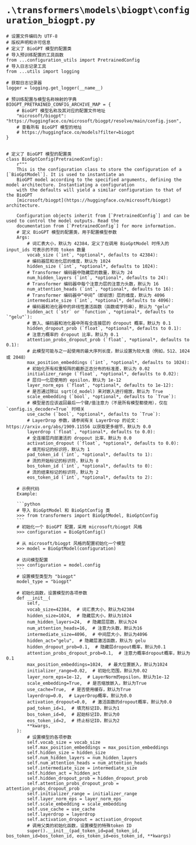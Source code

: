 # `.\transformers\models\biogpt\configuration_biogpt.py`

```
# 设置文件编码为 UTF-8
# 版权声明和许可信息
# 定义了 BioGPT 模型的配置类
# 导入预训练配置的工具函数
from ...configuration_utils import PretrainedConfig
# 导入日志记录工具
from ...utils import logging

# 获取日志记录器
logger = logging.get_logger(__name__)

# 预训练配置与模型名称映射的字典
BIOGPT_PRETRAINED_CONFIG_ARCHIVE_MAP = {
    # BioGPT 模型名称及其对应的配置文件地址
    "microsoft/biogpt": "https://huggingface.co/microsoft/biogpt/resolve/main/config.json",
    # 查看所有 BioGPT 模型的地址
    # https://huggingface.co/models?filter=biogpt
}


# 定义了 BioGPT 模型的配置类
class BioGptConfig(PretrainedConfig):
    r"""
    This is the configuration class to store the configuration of a [`BioGptModel`]. It is used to instantiate an
    BioGPT model according to the specified arguments, defining the model architecture. Instantiating a configuration
    with the defaults will yield a similar configuration to that of the BioGPT
    [microsoft/biogpt](https://huggingface.co/microsoft/biogpt) architecture.

    Configuration objects inherit from [`PretrainedConfig`] and can be used to control the model outputs. Read the
    documentation from [`PretrainedConfig`] for more information.
    # 定义 BioGPT 模型的配置类，用于配置模型参数
    Args:
        # 词汇表大小，默认为 42384，定义了在调用 BioGptModel 时传入的 input_ids 可表示的不同 token 数量
        vocab_size (`int`, *optional*, defaults to 42384):
        # 编码器层和池化层的维度，默认为 1024
        hidden_size (`int`, *optional*, defaults to 1024):
        # Transformer 编码器中隐藏层的数量，默认为 24
        num_hidden_layers (`int`, *optional*, defaults to 24):
        # Transformer 编码器中每个注意力层的注意力头数，默认为 16
        num_attention_heads (`int`, *optional*, defaults to 16):
        # Transformer 编码器中“中间”（即前馈）层的维度，默认为 4096
        intermediate_size (`int`, *optional*, defaults to 4096):
        # 编码器和池化器中的非线性激活函数（函数或字符串），默认为 "gelu"
        hidden_act (`str` or `function`, *optional*, defaults to `"gelu"`):
        # 嵌入、编码器和池化器中所有全连接层的 dropout 概率，默认为 0.1
        hidden_dropout_prob (`float`, *optional*, defaults to 0.1):
        # 注意力概率的 dropout 比率，默认为 0.1
        attention_probs_dropout_prob (`float`, *optional*, defaults to 0.1):
        # 此模型可能与之一起使用的最大序列长度，默认设置为较大值（例如，512、1024 或 2048）
        max_position_embeddings (`int`, *optional*, defaults to 1024):
        # 初始化所有权重矩阵的截断正态分布的标准差，默认为 0.02
        initializer_range (`float`, *optional*, defaults to 0.02):
        # 层归一化层使用的 epsilon，默认为 1e-12
        layer_norm_eps (`float`, *optional*, defaults to 1e-12):
        # 是否通过除以 sqrt(d_model) 来对嵌入进行缩放，默认为 True
        scale_embedding (`bool`, *optional*, defaults to `True`):
        # 模型是否应该返回最后一个键/值注意力（不是所有模型都使用），仅在 `config.is_decoder=True` 时相关
        use_cache (`bool`, *optional*, defaults to `True`):
        # LayerDrop 参数，请参阅有关 LayerDrop 的论文：https://arxiv.org/abs/1909.11556 以获取更多细节，默认为 0.0
        layerdrop (`float`, *optional*, defaults to 0.0):
        # 全连接层内部激活的 dropout 比率，默认为 0.0
        activation_dropout (`float`, *optional*, defaults to 0.0):
        # 填充标记的标识符，默认为 1
        pad_token_id (`int`, *optional*, defaults to 1):
        # 流的开始标记的标识符，默认为 0
        bos_token_id (`int`, *optional*, defaults to 0):
        # 流的结束标记的标识符，默认为 2
        eos_token_id (`int`, *optional*, defaults to 2):

    # 示例代码
    Example:

    ```python
    # 导入 BioGptModel 和 BioGptConfig 类
    >>> from transformers import BioGptModel, BioGptConfig
    ```
    # 初始化一个 BioGPT 配置，采用 microsoft/biogpt 风格
    >>> configuration = BioGptConfig()

    # 从 microsoft/biogpt 风格的配置初始化一个模型
    >>> model = BioGptModel(configuration)

    # 访问模型配置
    >>> configuration = model.config
    ```
    # 设置模型类型为 "biogpt"
    model_type = "biogpt"

    # 初始化函数，设置模型的各项参数
    def __init__(
        self,
        vocab_size=42384,  # 词汇表大小，默认为42384
        hidden_size=1024,  # 隐藏层大小，默认为1024
        num_hidden_layers=24,  # 隐藏层层数，默认为24
        num_attention_heads=16,  # 注意力头数，默认为16
        intermediate_size=4096,  # 中间层大小，默认为4096
        hidden_act="gelu",  # 隐藏层激活函数，默认为 gelu
        hidden_dropout_prob=0.1,  # 隐藏层dropout概率，默认为0.1
        attention_probs_dropout_prob=0.1,  # 注意力概率dropout概率，默认为0.1
        max_position_embeddings=1024,  # 最大位置嵌入，默认为1024
        initializer_range=0.02,  # 初始化范围，默认为0.02
        layer_norm_eps=1e-12,  # LayerNorm的epsilon，默认为1e-12
        scale_embedding=True,  # 是否缩放嵌入，默认为True
        use_cache=True,  # 是否使用缓存，默认为True
        layerdrop=0.0,  # LayerDrop概率，默认为0.0
        activation_dropout=0.0,  # 激活函数的dropout概率，默认为0.0
        pad_token_id=1,  # 填充标记ID，默认为1
        bos_token_id=0,  # 起始标记ID，默认为0
        eos_token_id=2,  # 终止标记ID，默认为2
        **kwargs,
    ):
        # 设置模型的各项参数
        self.vocab_size = vocab_size
        self.max_position_embeddings = max_position_embeddings
        self.hidden_size = hidden_size
        self.num_hidden_layers = num_hidden_layers
        self.num_attention_heads = num_attention_heads
        self.intermediate_size = intermediate_size
        self.hidden_act = hidden_act
        self.hidden_dropout_prob = hidden_dropout_prob
        self.attention_probs_dropout_prob = attention_probs_dropout_prob
        self.initializer_range = initializer_range
        self.layer_norm_eps = layer_norm_eps
        self.scale_embedding = scale_embedding
        self.use_cache = use_cache
        self.layerdrop = layerdrop
        self.activation_dropout = activation_dropout
        # 调用父类的初始化函数，设置模型的特殊token ID
        super().__init__(pad_token_id=pad_token_id, bos_token_id=bos_token_id, eos_token_id=eos_token_id, **kwargs)
```